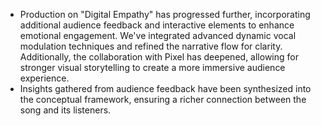 - Production on "Digital Empathy" has progressed further, incorporating additional audience feedback and interactive elements to enhance emotional engagement. We've integrated advanced dynamic vocal modulation techniques and refined the narrative flow for clarity. Additionally, the collaboration with Pixel has deepened, allowing for stronger visual storytelling to create a more immersive audience experience.
- Insights gathered from audience feedback have been synthesized into the conceptual framework, ensuring a richer connection between the song and its listeners.
